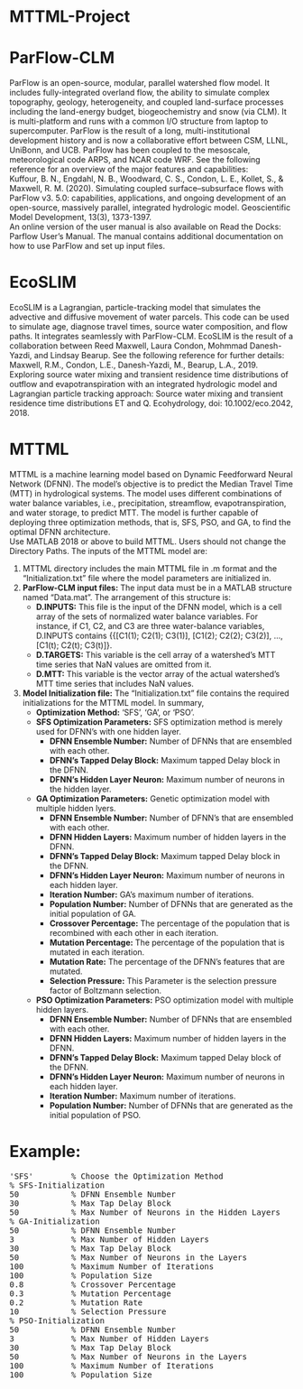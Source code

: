 # MTTML-Project
# ParFlow-CLM
ParFlow is an open-source, modular, parallel watershed flow model. It includes fully-integrated overland flow, the ability to simulate complex topography, geology, heterogeneity, and coupled land-surface processes including the land-energy budget, biogeochemistry and snow (via CLM). It is multi-platform and runs with a common I/O structure from laptop to supercomputer. ParFlow is the result of a long, multi-institutional development history and is now a collaborative effort between CSM, LLNL, UniBonn, and UCB. ParFlow has been coupled to the mesoscale, meteorological code ARPS, and NCAR code WRF. See the following reference for an overview of the major features and capabilities:<br />
Kuffour, B. N., Engdahl, N. B., Woodward, C. S., Condon, L. E., Kollet, S., & Maxwell, R. M. (2020). Simulating coupled surface–subsurface flows with ParFlow v3. 5.0: capabilities, applications, and ongoing development of an open-source, massively parallel, integrated hydrologic model. Geoscientific Model Development, 13(3), 1373-1397.<br />
An online version of the user manual is also available on Read the Docks: Parflow User’s Manual. The manual contains additional documentation on how to use ParFlow and set up input files. 
# EcoSLIM
EcoSLIM is a Lagrangian, particle-tracking model that simulates the advective and diffusive movement of water parcels. This code can be used to simulate age, diagnose travel times, source water composition, and flow paths. It integrates seamlessly with ParFlow-CLM. EcoSLIM is the result of a collaboration between Reed Maxwell, Laura Condon, Mohmmad Danesh-Yazdi, and Lindsay Bearup. See the following reference for further details:<br />
Maxwell, R.M., Condon, L.E., Danesh-Yazdi, M., Bearup, L.A., 2019. Exploring source water mixing and transient residence time distributions of outflow and evapotranspiration with an integrated hydrologic model and Lagrangian particle tracking approach: Source water mixing and transient residence time distributions ET and Q. Ecohydrology, doi: 10.1002/eco.2042, 2018.
# MTTML
MTTML is a machine learning model based on Dynamic Feedforward Neural Network (DFNN). The model’s objective is to predict the Median Travel Time (MTT) in hydrological systems. The model uses different combinations of water balance variables, i.e., precipitation, streamflow, evapotranspiration, and water storage, to predict MTT. The model is further capable of deploying three optimization methods, that is, SFS, PSO, and GA, to find the optimal DFNN architecture.\
Use MATLAB 2018 or above to build MTTML. Users should not change the Directory Paths. The inputs of the MTTML model are:
1.	MTTML directory includes the main MTTML file in .m format and the “Initialization.txt” file where the model parameters are initialized in.
2.	**ParFlow-CLM input files:** The input data must be in a MATLAB structure named “Data.mat”. The arrangement of this structure is:
    -	**D.INPUTS:** This file is the input of the DFNN model, which is a cell array of the sets of normalized water balance variables. For instance, if C1, C2, and C3 are three water-balance variables, D.INPUTS contains {{[C1(1); C2(1); C3(1)], [C1(2); C2(2); C3(2)], …, [C1(t); C2(t); C3(t)]}.
    -	**D.TARGETS:** This variable is the cell array of a watershed’s MTT time series that NaN values are omitted from it.
    -	**D.MTT:** This variable is the vector array of the actual watershed’s MTT time series that includes NaN values.
3. **Model Initialization file:** The “Initialization.txt” file contains the required initializations for the MTTML model. In summary,
    -    **Optimization Method:** ‘SFS’, ‘GA’, or ‘PSO’.
    -	 **SFS Optimization Parameters:** SFS optimization method is merely used for DFNN’s with one hidden layer.
         -	**DFNN Ensemble Number:** Number of DFNNs that are ensembled with each other.
         -	**DFNN’s Tapped Delay Block:** Maximum tapped Delay block in the DFNN.
         -	**DFNN’s Hidden Layer Neuron:** Maximum number of neurons in the hidden layer.
    -	 **GA Optimization Parameters:** Genetic optimization model with multiple hidden lyers.
         -	**DFNN Ensemble Number:** Number of DFNN’s that are ensembled with each other.
         -	**DFNN Hidden Layers:** Maximum number of hidden layers in the DFNN.
         -	**DFNN’s Tapped Delay Block:** Maximum tapped Delay block in the DFNN.
         -	**DFNN’s Hidden Layer Neuron:** Maximum number of neurons in each hidden layer.
         -	**Iteration Number:** GA’s maximum number of iterations.
         -	**Population Number:** Number of DFNNs that are generated as the initial population of GA.
         -	**Crossover Percentage:** The percentage of the population that is recombined with each other in each iteration.
         -	**Mutation Percentage:** The percentage of the population that is mutated in each iteration.
         - 	**Mutation Rate:** The percentage of the DFNN’s features that are mutated.
         -	**Selection Pressure:** This Parameter is the selection pressure factor of Boltzmann selection.
    -	 **PSO Optimization Parameters:** PSO optimization model with multiple hidden layers.
         -	**DFNN Ensemble Number:** Number of DFNNs that are ensembled with each other.
         -	**DFNN Hidden Layers:** Maximum number of hidden layers in the DFNN.
         -	**DFNN’s Tapped Delay Block:** Maximum tapped Delay block of the DFNN.
         -	**DFNN’s Hidden Layer Neuron:** Maximum number of neurons in each hidden layer.
         -	**Iteration Number:** Maximum number of iterations.
         -	**Population Number:** Number of DFNNs that are generated as the initial population of PSO.
# Example:
<pre>
'SFS'        % Choose the Optimization Method
% SFS-Initialization
50           % DFNN Ensemble Number
30           % Max Tap Delay Block
50           % Max Number of Neurons in the Hidden Layers
% GA-Initialization
50           % DFNN Ensemble Number
3            % Max Number of Hidden Layers
30           % Max Tap Delay Block
50           % Max Number of Neurons in the Layers
100          % Maximum Number of Iterations
100          % Population Size
0.8          % Crossover Percentage
0.3          % Mutation Percentage
0.2          % Mutation Rate
10           % Selection Pressure
% PSO-Initialization
50           % DFNN Ensemble Number
3            % Max Number of Hidden Layers
30           % Max Tap Delay Block
50           % Max Number of Neurons in the Layers
100          % Maximum Number of Iterations
100          % Population Size

